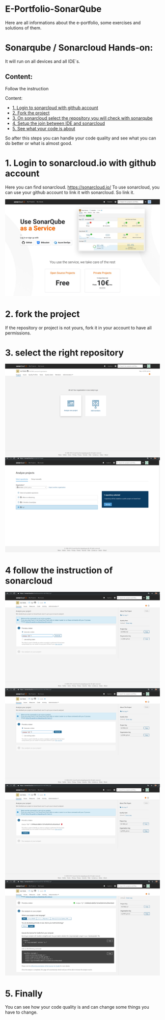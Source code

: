 # E-Portfolio-SonarQube

Here are all informations about the e-portfolio, some exercises and solutions of them.

# Sonarqube / Sonarcloud Hands-on:

It will run on all devices and all IDE´s.

## Content:

Follow the instruction

Content:
- [1. Login to sonarcloud with github account](#1-login-to-sonarcloud-with-github-account)
- [2. Fork the project](#2-fork-the-project)
- [3. On sonarcloud select the repository you will check with sonarqube](#3-on-sonarcloud-select-the-repository-you-will-check-with-sonarqube)
- [4. Setup the join between IDE and sonarcloud](#4-setup-the-join-between-IDE-and-sonarcloud)
- [5. See what your code is about](#5-see-what-your-code-is-about)

So after this steps you can handle your code quality and see what you can do better or what is almost good.

# 1. Login to sonarcloud.io with github account
Here you can find sonarcloud. https://sonarcloud.io/ 
To use sonarcloud, you can use  your github account to link it with sonarcloud. 
So link it.

![Login](Images/login.jpeg)

# 2. fork the project
If the repository or project is not yours, fork it in your account to have all permissions.

# 3. select the right repository
![Log-in](Images/Screenshot3.png)
![Log-in](Images/Screenshot4.png)

# 4 follow the instruction of sonarcloud
![Log-in](Images/Screenshot5.png)
![Log-in](Images/Screenshot6.png)
![Log-in](Images/Screenshot7.png)
![Log-in](Images/Screenshot8.png)

# 5. Finally
You can see how your code quality is and can change some things you have to change.
